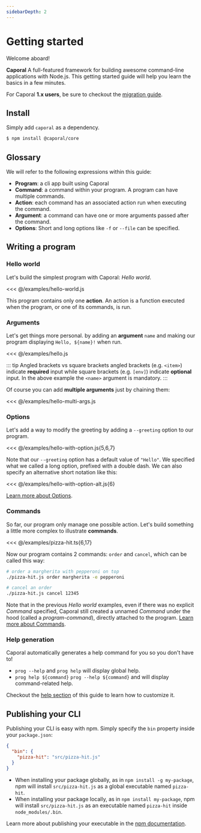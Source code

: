 ```yaml
---
sidebarDepth: 2
---
```


# Getting started

Welcome aboard!

**Caporal** A full-featured framework for building awesome command-line applications with Node.js.
This getting started guide will help you learn the basics in a few minutes.

For Caporal **1.x users**, be sure to checkout the [migration guide](./migration.md).

## Install

Simply add `caporal` as a dependency.

```bash
$ npm install @caporal/core
```

## Glossary

We will refer to the following expressions within this guide:

- **Program**: a cli app built using Caporal
- **Command**: a command within your program. A program can have multiple commands.
- **Action**: each command has an associated action run when executing the command.
- **Argument**: a command can have one or more arguments passed after the command.
- **Options**: Short and long options like `-f` or `--file` can be specified.

## Writing a program

### Hello world

Let's build the simplest program with Caporal: _Hello world_.

<<< @/examples/hello-world.js

This program contains only one **action**. An action is a function executed when the program, or one of its commands, is run.

### Arguments

Let's get things more personal. by adding an **argument** `name` and making our program displaying `Hello, ${name}!` when run.

<<< @/examples/hello.js

::: tip Angled brackets vs square brackets
angled brackets (e.g. `<item>`) indicate **required** input while square brackets (e.g. `[env]`) indicate **optional** input. In the above example the `<name>` argument is mandatory.
:::

Of course you can add **multiple arguments** just by chaining them:

<<< @/examples/hello-multi-args.js

### Options

Let's add a way to modify the greeting by adding a `--greeting` option to our program.

<<< @/examples/hello-with-option.js{5,6,7}

Note that our `--greeting` option has a default value of `"Hello"`. We specified what we called a long option,
prefixed with a double dash. We can also specify an alternative short notation like this:

<<< @/examples/hello-with-option-alt.js{6}

[Learn more about Options](/guide/options).

### Commands

So far, our program only manage one possible action. Let's build something a little more complex to illustrate **commands**.

<<< @/examples/pizza-hit.ts{6,17}

Now our program contains 2 commands: `order` and `cancel`, which can be called this way:

```sh
# order a margherita with pepperoni on top
./pizza-hit.js order margherita -e pepperoni

# cancel an order
./pizza-hit.js cancel 12345
```

Note that in the previous _Hello world_ examples, even if there was no explicit _Command_ specified, Caporal still created a unnamed _Command_ under the hood (called a _program-command_), directly attached to the program. [Learn more about Commands](/guide/commands).

### Help generation

Caporal automatically generates a help command for you so you don't have to!

- `prog --help` and `prog help` will display global help.
- `prog help ${command}` `prog --help ${command}` and will display command-related help.

Checkout the [help section](/guide/help) of this guide to learn how to customize it.

## Publishing your CLI

Publishing your CLI is easy with npm. Simply specify the `bin` property inside your `package.json`:

```json
{
  "bin": {
    "pizza-hit": "src/pizza-hit.js"
  }
}
```

- When installing your package globally, as in `npm install -g my-package`, npm will install `src/pizza-hit.js` as a global executable named `pizza-hit`.
- When installing your package locally, as in `npm install my-package`, npm will install `src/pizza-hit.js` as an executable named `pizza-hit` inside `node_modules/.bin`.

Learn more about publishing your executable in the [npm documentation](https://docs.npmjs.com/files/package.json#bin).
